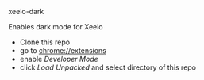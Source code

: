 xeelo-dark

Enables dark mode for Xeelo

* Clone this repo
* go to [chrome://extensions](chrome://extensions)
* enable *Developer Mode*
* click *Load Unpacked* and select directory of this repo

